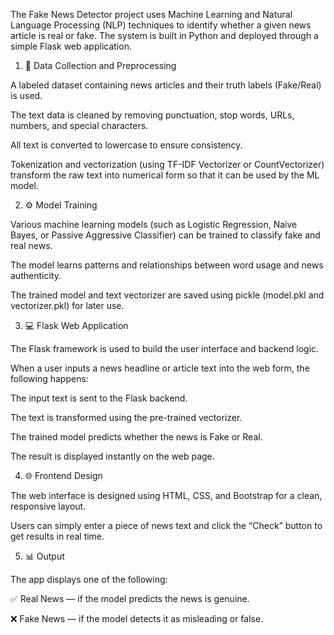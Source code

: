 The Fake News Detector project uses Machine Learning and Natural Language Processing (NLP) techniques to identify whether a given news article is real or fake. The system is built in Python and deployed through a simple Flask web application.

1. 🧠 Data Collection and Preprocessing

A labeled dataset containing news articles and their truth labels (Fake/Real) is used.

The text data is cleaned by removing punctuation, stop words, URLs, numbers, and special characters.

All text is converted to lowercase to ensure consistency.

Tokenization and vectorization (using TF-IDF Vectorizer or CountVectorizer) transform the raw text into numerical form so that it can be used by the ML model.

2. ⚙️ Model Training

Various machine learning models (such as Logistic Regression, Naive Bayes, or Passive Aggressive Classifier) can be trained to classify fake and real news.

The model learns patterns and relationships between word usage and news authenticity.

The trained model and text vectorizer are saved using pickle (model.pkl and vectorizer.pkl) for later use.

3. 💻 Flask Web Application

The Flask framework is used to build the user interface and backend logic.

When a user inputs a news headline or article text into the web form, the following happens:

The input text is sent to the Flask backend.

The text is transformed using the pre-trained vectorizer.

The trained model predicts whether the news is Fake or Real.

The result is displayed instantly on the web page.

4. 🌐 Frontend Design

The web interface is designed using HTML, CSS, and Bootstrap for a clean, responsive layout.

Users can simply enter a piece of news text and click the “Check” button to get results in real time.

5. 📊 Output

The app displays one of the following:

✅ Real News — if the model predicts the news is genuine.

❌ Fake News — if the model detects it as misleading or false.
